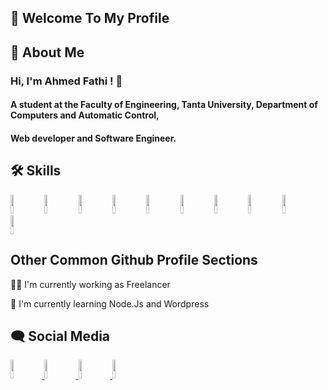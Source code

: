 ## 👋 Welcome To My Profile

## 🚀 About Me

### Hi, I'm Ahmed Fathi ! 👋

#### A student at the Faculty of Engineering, Tanta University, Department of Computers and Automatic Control,
#### Web developer and Software Engineer.

## 🛠 Skills

<img width='10%'  height='30px' src='https://img.shields.io/badge/html5-%23E34F26.svg?style=for-the-badge&logo=html5&logoColor=white'/> <img  width='10%' height='30px'  src='https://img.shields.io/badge/css3-%231572B6.svg?style=for-the-badge&logo=css3&logoColor=white'/> <img width='10%' height='30px'  src='https://img.shields.io/badge/javascript-%23323330.svg?style=for-the-badge&logo=javascript&logoColor=%23F7DF1E'/> <img  width='10%' height='30px'  src='https://img.shields.io/badge/bootstrap-%23563D7C.svg?style=for-the-badge&logo=bootstrap&logoColor=white'/> <img width='10%' height='30px'  src='https://img.shields.io/badge/SASS-hotpink.svg?style=for-the-badge&logo=SASS&logoColor=white'/> <img  width='10%' height='30px'  src='https://img.shields.io/badge/react-%2320232a.svg?style=for-the-badge&logo=react&logoColor=%2361DAFB'/> <img width='10%' height='30px' src='https://img.shields.io/badge/php-%23777BB4.svg?style=for-the-badge&logo=php&logoColor=white'/> <img  width='10%' height='30px' src='https://img.shields.io/badge/mysql-%2300f.svg?style=for-the-badge&logo=mysql&logoColor=white'/> <img width='10%' height='30px' src='https://img.shields.io/badge/git-%23F05033.svg?style=for-the-badge&logo=git&logoColor=white'/> <img  width='10%' height='30px' src='https://img.shields.io/badge/github-%23121011.svg?style=for-the-badge&logo=github&logoColor=white'/>

## Other Common Github Profile Sections
👩‍💻 I'm currently working as Freelancer

🧠 I'm currently learning Node.Js and Wordpress

## 🗨 Social Media
<a href='https://www.facebook.com/profile.php?id=100086581486734'><img width='10%' height='30px' src='https://img.shields.io/badge/Facebook-%231877F2.svg?style=for-the-badge&logo=Facebook&logoColor=white'/>
<a/>
<a href='linkedin.com/in/ahmed-fathi-1a4593247/'><img width='10%' height='30px' src='https://img.shields.io/badge/linkedin-%230077B5.svg?style=for-the-badge&logo=linkedin&logoColor=white'/>
<a/>
<a href='https://api.whatsapp.com/send/?phone=201557979376&text&type=phone_number&app_absent=0'><img width='10%' height='30px' src='https://img.shields.io/badge/WhatsApp-25D366?style=for-the-badge&logo=whatsapp&logoColor=white'/>
<a/>
<a href='https://ahmedfathiaboelanin.github.io/portfolio/'><img width='10%' height='30px' src='https://img.shields.io/badge/Portfolio-%23000000.svg?style=for-the-badge&logo=firefox&logoColor=#FF7139'/>
<a/>

